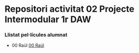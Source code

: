 # Repositori activitat 02 Projecte Intermodular 1r DAW

### Llistat pel·lícules alumnat
- 00 Raül [00 Raül](https://www.imdb.com/title/tt0780504/)
